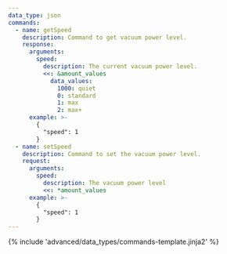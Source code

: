 ```yaml
---
data_type: json
commands:
  - name: getSpeed
    description: Command to get vacuum power level.
    response:
      arguments:
        speed:
          description: The current vacuum power level.
          <<: &amount_values
            data_values:
              1000: quiet
              0: standard
              1: max
              2: max+
      example: >-
        {
          "speed": 1
        }
  - name: setSpeed
    description: Command to set the vacuum power level.
    request:
      arguments:
        speed:
          description: The vacuum power level
          <<: *amount_values
      example: >-
        {
          "speed": 1
        }
---
```


{% include 'advanced/data_types/commands-template.jinja2' %}
